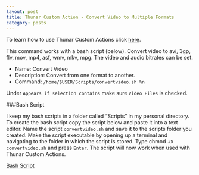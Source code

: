 ```yaml
---
layout: post
title: Thunar Custom Action - Convert Video to Multiple Formats
category: posts
---
```

To learn how to use Thunar Custom Actions click [here](https://pointpont.github.io/thunar_custom_action/video/ffmpeg/conversion/2015/06/08/thunar-custom-actions-tutorial-convert-video-to-avi.html).

This command works with a bash script (below). Convert video to avi, 3gp, flv, mov, mp4, asf, wmv, mkv, mpg. The video and audio bitrates can be set.

* Name: Convert Video
* Description: Convert from one format to another.
* Command: `/home/$USER/Scripts/convertvideo.sh %n`

Under `Appears if selection contains` make sure `Video Files` is checked.

###Bash Script

I keep my bash scripts in a folder called “Scripts” in my personal directory. To create the bash script copy the script below and paste it into a text editor. Name the script `convertvideo.sh` and save it to the scripts folder you created. Make the script executable by opening up a terminal and navigating to the folder in which the script is stored. Type chmod +x `convertvideo.sh` and press `Enter`. The script will now work when used with Thunar Custom Actions.

[Bash Script](https://gist.github.com/pointpont/b30df8ba87a20583a5ac)
